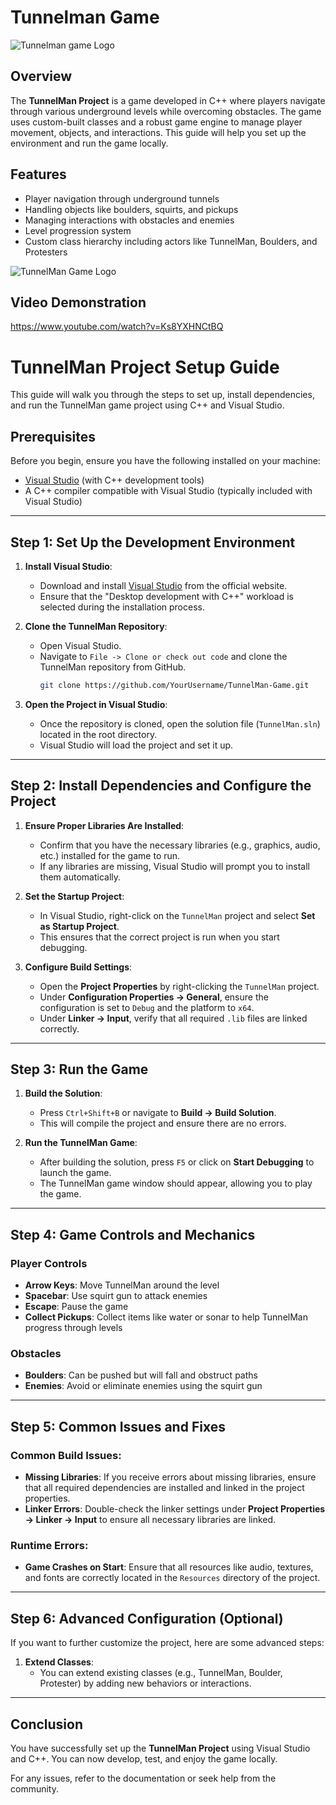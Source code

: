 # Tunnelman Game

![Tunnelman game Logo](tunnelman.png)

## Overview
The **TunnelMan Project** is a game developed in C++ where players navigate through various underground levels while overcoming obstacles. The game uses custom-built classes and a robust game engine to manage player movement, objects, and interactions. This guide will help you set up the environment and run the game locally.

## Features
- Player navigation through underground tunnels
- Handling objects like boulders, squirts, and pickups
- Managing interactions with obstacles and enemies
- Level progression system
- Custom class hierarchy including actors like TunnelMan, Boulders, and Protesters

![TunnelMan Game Logo](tunnelman.png)


## Video Demonstration
https://www.youtube.com/watch?v=Ks8YXHNCtBQ

# TunnelMan Project Setup Guide

This guide will walk you through the steps to set up, install dependencies, and run the TunnelMan game project using C++ and Visual Studio.

## Prerequisites

Before you begin, ensure you have the following installed on your machine:
- [Visual Studio](https://visualstudio.microsoft.com/) (with C++ development tools)
- A C++ compiler compatible with Visual Studio (typically included with Visual Studio)

---

## Step 1: Set Up the Development Environment

1. **Install Visual Studio**:
    - Download and install [Visual Studio](https://visualstudio.microsoft.com/) from the official website.
    - Ensure that the "Desktop development with C++" workload is selected during the installation process.

2. **Clone the TunnelMan Repository**:
    - Open Visual Studio.
    - Navigate to `File -> Clone or check out code` and clone the TunnelMan repository from GitHub.
      ```bash
      git clone https://github.com/YourUsername/TunnelMan-Game.git
      ```

3. **Open the Project in Visual Studio**:
    - Once the repository is cloned, open the solution file (`TunnelMan.sln`) located in the root directory.
    - Visual Studio will load the project and set it up.

---

## Step 2: Install Dependencies and Configure the Project

1. **Ensure Proper Libraries Are Installed**:
    - Confirm that you have the necessary libraries (e.g., graphics, audio, etc.) installed for the game to run.
    - If any libraries are missing, Visual Studio will prompt you to install them automatically.

2. **Set the Startup Project**:
    - In Visual Studio, right-click on the `TunnelMan` project and select **Set as Startup Project**.
    - This ensures that the correct project is run when you start debugging.

3. **Configure Build Settings**:
    - Open the **Project Properties** by right-clicking the `TunnelMan` project.
    - Under **Configuration Properties -> General**, ensure the configuration is set to `Debug` and the platform to `x64`.
    - Under **Linker -> Input**, verify that all required `.lib` files are linked correctly.

---

## Step 3: Run the Game

1. **Build the Solution**:
    - Press `Ctrl+Shift+B` or navigate to **Build -> Build Solution**.
    - This will compile the project and ensure there are no errors.

2. **Run the TunnelMan Game**:
    - After building the solution, press `F5` or click on **Start Debugging** to launch the game.
    - The TunnelMan game window should appear, allowing you to play the game.

---

## Step 4: Game Controls and Mechanics

### Player Controls
- **Arrow Keys**: Move TunnelMan around the level
- **Spacebar**: Use squirt gun to attack enemies
- **Escape**: Pause the game
- **Collect Pickups**: Collect items like water or sonar to help TunnelMan progress through levels

### Obstacles
- **Boulders**: Can be pushed but will fall and obstruct paths
- **Enemies**: Avoid or eliminate enemies using the squirt gun

---

## Step 5: Common Issues and Fixes

### Common Build Issues:
- **Missing Libraries**: If you receive errors about missing libraries, ensure that all required dependencies are installed and linked in the project properties.
- **Linker Errors**: Double-check the linker settings under **Project Properties -> Linker -> Input** to ensure all necessary libraries are linked.

### Runtime Errors:
- **Game Crashes on Start**: Ensure that all resources like audio, textures, and fonts are correctly located in the `Resources` directory of the project.

---

## Step 6: Advanced Configuration (Optional)

If you want to further customize the project, here are some advanced steps:

  
1. **Extend Classes**:
    - You can extend existing classes (e.g., TunnelMan, Boulder, Protester) by adding new behaviors or interactions.

---

## Conclusion

You have successfully set up the **TunnelMan Project** using Visual Studio and C++. You can now develop, test, and enjoy the game locally. 

For any issues, refer to the documentation or seek help from the community.

